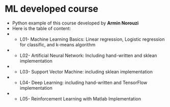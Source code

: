 # ML developed course
- Python example of this course developed by **Armin Norouzi**
- Here is the table of content: 
- * L01- Machine Learning Basics: Linear regression, Logistic regression for classific, and k-means algorithm
- * L02- Artificial Neural Network: Including hand-written and sklean implementation
- * L03- Support Vector Machine: including sklean implementation
- * L04- Deep Learning: including hand-written and TensorFlow implementation
- * L05- Reinforcement Learning with Matlab Implementation
